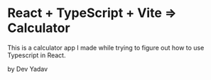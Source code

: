 # React + TypeScript + Vite => Calculator

This is a calculator app I made while trying to figure out how to use Typescript in React.

by Dev Yadav
